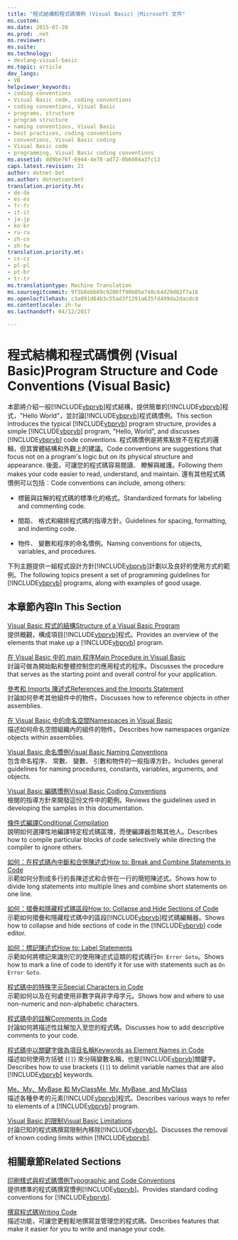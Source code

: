 ```yaml
---
title: "程式結構和程式碼慣例 (Visual Basic) |Microsoft 文件"
ms.custom: 
ms.date: 2015-07-20
ms.prod: .net
ms.reviewer: 
ms.suite: 
ms.technology:
- devlang-visual-basic
ms.topic: article
dev_langs:
- VB
helpviewer_keywords:
- coding conventions
- Visual Basic code, coding conventions
- coding conventions, Visual Basic
- programs, structure
- program structure
- naming conventions, Visual Basic
- best practices, coding conventions
- conventions, Visual Basic coding
- Visual Basic code
- programming, Visual Basic coding conventions
ms.assetid: dd9be76f-6944-4e78-ad72-0b6084a3fc13
caps.latest.revision: 21
author: dotnet-bot
ms.author: dotnetcontent
translation.priority.ht:
- de-de
- es-es
- fr-fr
- it-it
- ja-jp
- ko-kr
- ru-ru
- zh-cn
- zh-tw
translation.priority.mt:
- cs-cz
- pl-pl
- pt-br
- tr-tr
ms.translationtype: Machine Translation
ms.sourcegitcommit: 9f5b8ebb69c9206ff90b05e748c64d29d82f7a16
ms.openlocfilehash: c3a091d64b3c55ad3f1291a635fd499da2dacdc8
ms.contentlocale: zh-tw
ms.lasthandoff: 04/12/2017

---
```

# <a name="program-structure-and-code-conventions-visual-basic"></a><span data-ttu-id="12e54-102">程式結構和程式碼慣例 (Visual Basic)</span><span class="sxs-lookup"><span data-stu-id="12e54-102">Program Structure and Code Conventions (Visual Basic)</span></span>
<span data-ttu-id="12e54-103">本節將介紹一般[!INCLUDE[vbprvb](../../../csharp/programming-guide/concepts/linq/includes/vbprvb_md.md)]程式結構，提供簡單的[!INCLUDE[vbprvb](../../../csharp/programming-guide/concepts/linq/includes/vbprvb_md.md)]程式，"Hello World"，並討論[!INCLUDE[vbprvb](../../../csharp/programming-guide/concepts/linq/includes/vbprvb_md.md)]程式碼慣例。</span><span class="sxs-lookup"><span data-stu-id="12e54-103">This section introduces the typical [!INCLUDE[vbprvb](../../../csharp/programming-guide/concepts/linq/includes/vbprvb_md.md)] program structure, provides a simple [!INCLUDE[vbprvb](../../../csharp/programming-guide/concepts/linq/includes/vbprvb_md.md)] program, "Hello, World", and discusses [!INCLUDE[vbprvb](../../../csharp/programming-guide/concepts/linq/includes/vbprvb_md.md)] code conventions.</span></span> <span data-ttu-id="12e54-104">程式碼慣例是將焦點放不在程式的邏輯，但其實體結構和外觀上的建議。</span><span class="sxs-lookup"><span data-stu-id="12e54-104">Code conventions are suggestions that focus not on a program's logic but on its physical structure and appearance.</span></span> <span data-ttu-id="12e54-105">後面，可讓您的程式碼容易閱讀、 瞭解與維護。</span><span class="sxs-lookup"><span data-stu-id="12e54-105">Following them makes your code easier to read, understand, and maintain.</span></span> <span data-ttu-id="12e54-106">還有其他程式碼慣例可以包括︰</span><span class="sxs-lookup"><span data-stu-id="12e54-106">Code conventions can include, among others:</span></span>  
  
-   <span data-ttu-id="12e54-107">標籤與註解的程式碼的標準化的格式。</span><span class="sxs-lookup"><span data-stu-id="12e54-107">Standardized formats for labeling and commenting code.</span></span>  
  
-   <span data-ttu-id="12e54-108">間距、 格式和縮排程式碼的指導方針。</span><span class="sxs-lookup"><span data-stu-id="12e54-108">Guidelines for spacing, formatting, and indenting code.</span></span>  
  
-   <span data-ttu-id="12e54-109">物件、 變數和程序的命名慣例。</span><span class="sxs-lookup"><span data-stu-id="12e54-109">Naming conventions for objects, variables, and procedures.</span></span>  
  
 <span data-ttu-id="12e54-110">下列主題提供一組程式設計方針[!INCLUDE[vbprvb](../../../csharp/programming-guide/concepts/linq/includes/vbprvb_md.md)]計劃以及良好的使用方式的範例。</span><span class="sxs-lookup"><span data-stu-id="12e54-110">The following topics present a set of programming guidelines for [!INCLUDE[vbprvb](../../../csharp/programming-guide/concepts/linq/includes/vbprvb_md.md)] programs, along with examples of good usage.</span></span>  
  
## <a name="in-this-section"></a><span data-ttu-id="12e54-111">本章節內容</span><span class="sxs-lookup"><span data-stu-id="12e54-111">In This Section</span></span>  
 [<span data-ttu-id="12e54-112">Visual Basic 程式的結構</span><span class="sxs-lookup"><span data-stu-id="12e54-112">Structure of a Visual Basic Program</span></span>](../../../visual-basic/programming-guide/program-structure/structure-of-a-visual-basic-program.md)  
 <span data-ttu-id="12e54-113">提供概觀，構成項目[!INCLUDE[vbprvb](../../../csharp/programming-guide/concepts/linq/includes/vbprvb_md.md)]程式。</span><span class="sxs-lookup"><span data-stu-id="12e54-113">Provides an overview of the elements that make up a [!INCLUDE[vbprvb](../../../csharp/programming-guide/concepts/linq/includes/vbprvb_md.md)] program.</span></span>  
  
 [<span data-ttu-id="12e54-114">在 Visual Basic 中的 main 程序</span><span class="sxs-lookup"><span data-stu-id="12e54-114">Main Procedure in Visual Basic</span></span>](../../../visual-basic/programming-guide/program-structure/main-procedure.md)  
 <span data-ttu-id="12e54-115">討論可做為開始點和整體控制您的應用程式的程序。</span><span class="sxs-lookup"><span data-stu-id="12e54-115">Discusses the procedure that serves as the starting point and overall control for your application.</span></span>  
  
 [<span data-ttu-id="12e54-116">參考和 Imports 陳述式</span><span class="sxs-lookup"><span data-stu-id="12e54-116">References and the Imports Statement</span></span>](../../../visual-basic/programming-guide/program-structure/references-and-the-imports-statement.md)  
 <span data-ttu-id="12e54-117">討論如何參考其他組件中的物件。</span><span class="sxs-lookup"><span data-stu-id="12e54-117">Discusses how to reference objects in other assemblies.</span></span>  
  
 [<span data-ttu-id="12e54-118">在 Visual Basic 中的命名空間</span><span class="sxs-lookup"><span data-stu-id="12e54-118">Namespaces in Visual Basic</span></span>](../../../visual-basic/programming-guide/program-structure/namespaces.md)  
 <span data-ttu-id="12e54-119">描述如何命名空間組織內的組件的物件。</span><span class="sxs-lookup"><span data-stu-id="12e54-119">Describes how namespaces organize objects within assemblies.</span></span>  
  
 [<span data-ttu-id="12e54-120">Visual Basic 命名慣例</span><span class="sxs-lookup"><span data-stu-id="12e54-120">Visual Basic Naming Conventions</span></span>](../../../visual-basic/programming-guide/program-structure/naming-conventions.md)  
 <span data-ttu-id="12e54-121">包含命名程序、 常數、 變數、 引數和物件的一般指導方針。</span><span class="sxs-lookup"><span data-stu-id="12e54-121">Includes general guidelines for naming procedures, constants, variables, arguments, and objects.</span></span>  
  
 [<span data-ttu-id="12e54-122">Visual Basic 編碼慣例</span><span class="sxs-lookup"><span data-stu-id="12e54-122">Visual Basic Coding Conventions</span></span>](../../../visual-basic/programming-guide/program-structure/coding-conventions.md)  
 <span data-ttu-id="12e54-123">檢閱的指導方針來開發這份文件中的範例。</span><span class="sxs-lookup"><span data-stu-id="12e54-123">Reviews the guidelines used in developing the samples in this documentation.</span></span>  
  
 [<span data-ttu-id="12e54-124">條件式編譯</span><span class="sxs-lookup"><span data-stu-id="12e54-124">Conditional Compilation</span></span>](../../../visual-basic/programming-guide/program-structure/conditional-compilation.md)  
 <span data-ttu-id="12e54-125">說明如何選擇性地編譯特定程式碼區塊，而使編譯器忽略其他人。</span><span class="sxs-lookup"><span data-stu-id="12e54-125">Describes how to compile particular blocks of code selectively while directing the compiler to ignore others.</span></span>  
  
 [<span data-ttu-id="12e54-126">如何：在程式碼內中斷和合併陳述式</span><span class="sxs-lookup"><span data-stu-id="12e54-126">How to: Break and Combine Statements in Code</span></span>](../../../visual-basic/programming-guide/program-structure/how-to-break-and-combine-statements-in-code.md)  
 <span data-ttu-id="12e54-127">示範如何分割成多行的長陳述式和合併在一行的簡短陳述式。</span><span class="sxs-lookup"><span data-stu-id="12e54-127">Shows how to divide long statements into multiple lines and combine short statements on one line.</span></span>  
  
 [<span data-ttu-id="12e54-128">如何：摺疊和隱藏程式碼區段</span><span class="sxs-lookup"><span data-stu-id="12e54-128">How to: Collapse and Hide Sections of Code</span></span>](../../../visual-basic/programming-guide/program-structure/how-to-collapse-and-hide-sections-of-code.md)  
 <span data-ttu-id="12e54-129">示範如何摺疊和隱藏程式碼中的區段[!INCLUDE[vbprvb](../../../csharp/programming-guide/concepts/linq/includes/vbprvb_md.md)]程式碼編輯器。</span><span class="sxs-lookup"><span data-stu-id="12e54-129">Shows how to collapse and hide sections of code in the [!INCLUDE[vbprvb](../../../csharp/programming-guide/concepts/linq/includes/vbprvb_md.md)] code editor.</span></span>  
  
 [<span data-ttu-id="12e54-130">如何：標記陳述式</span><span class="sxs-lookup"><span data-stu-id="12e54-130">How to: Label Statements</span></span>](../../../visual-basic/programming-guide/program-structure/how-to-label-statements.md)  
 <span data-ttu-id="12e54-131">示範如何將標記來識別它的使用陳述式這類的程式碼行`On Error Goto`。</span><span class="sxs-lookup"><span data-stu-id="12e54-131">Shows how to mark a line of code to identify it for use with statements such as `On Error Goto`.</span></span>  
  
 [<span data-ttu-id="12e54-132">程式碼中的特殊字元</span><span class="sxs-lookup"><span data-stu-id="12e54-132">Special Characters in Code</span></span>](../../../visual-basic/programming-guide/program-structure/special-characters-in-code.md)  
 <span data-ttu-id="12e54-133">示範如何以及在何處使用非數字與非字母字元。</span><span class="sxs-lookup"><span data-stu-id="12e54-133">Shows how and where to use non-numeric and non-alphabetic characters.</span></span>  
  
 [<span data-ttu-id="12e54-134">程式碼中的註解</span><span class="sxs-lookup"><span data-stu-id="12e54-134">Comments in Code</span></span>](../../../visual-basic/programming-guide/program-structure/comments-in-code.md)  
 <span data-ttu-id="12e54-135">討論如何將描述性註解加入至您的程式碼。</span><span class="sxs-lookup"><span data-stu-id="12e54-135">Discusses how to add descriptive comments to your code.</span></span>  
  
 [<span data-ttu-id="12e54-136">程式碼中以關鍵字做為項目名稱</span><span class="sxs-lookup"><span data-stu-id="12e54-136">Keywords as Element Names in Code</span></span>](../../../visual-basic/programming-guide/program-structure/keywords-as-element-names-in-code.md)  
 <span data-ttu-id="12e54-137">描述如何使用方括號 (`[]`) 來分隔變數名稱，也是[!INCLUDE[vbprvb](../../../csharp/programming-guide/concepts/linq/includes/vbprvb_md.md)]關鍵字。</span><span class="sxs-lookup"><span data-stu-id="12e54-137">Describes how to use brackets (`[]`) to delimit variable names that are also [!INCLUDE[vbprvb](../../../csharp/programming-guide/concepts/linq/includes/vbprvb_md.md)] keywords.</span></span>  
  
 [<span data-ttu-id="12e54-138">Me、My、MyBase 和 MyClass</span><span class="sxs-lookup"><span data-stu-id="12e54-138">Me, My, MyBase, and MyClass</span></span>](../../../visual-basic/programming-guide/program-structure/me-my-mybase-and-myclass.md)  
 <span data-ttu-id="12e54-139">描述各種參考的元素[!INCLUDE[vbprvb](../../../csharp/programming-guide/concepts/linq/includes/vbprvb_md.md)]程式。</span><span class="sxs-lookup"><span data-stu-id="12e54-139">Describes various ways to refer to elements of a [!INCLUDE[vbprvb](../../../csharp/programming-guide/concepts/linq/includes/vbprvb_md.md)] program.</span></span>  
  
 [<span data-ttu-id="12e54-140">Visual Basic 的限制</span><span class="sxs-lookup"><span data-stu-id="12e54-140">Visual Basic Limitations</span></span>](../../../visual-basic/programming-guide/program-structure/limitations.md)  
 <span data-ttu-id="12e54-141">討論已知的程式碼撰寫限制內移除[!INCLUDE[vbprvb](../../../csharp/programming-guide/concepts/linq/includes/vbprvb_md.md)]。</span><span class="sxs-lookup"><span data-stu-id="12e54-141">Discusses the removal of known coding limits within [!INCLUDE[vbprvb](../../../csharp/programming-guide/concepts/linq/includes/vbprvb_md.md)].</span></span>  
  
## <a name="related-sections"></a><span data-ttu-id="12e54-142">相關章節</span><span class="sxs-lookup"><span data-stu-id="12e54-142">Related Sections</span></span>  
 [<span data-ttu-id="12e54-143">印刷樣式與程式碼慣例</span><span class="sxs-lookup"><span data-stu-id="12e54-143">Typographic and Code Conventions</span></span>](../../../visual-basic/language-reference/typographic-and-code-conventions.md)  
 <span data-ttu-id="12e54-144">提供標準的程式碼撰寫慣例[!INCLUDE[vbprvb](../../../csharp/programming-guide/concepts/linq/includes/vbprvb_md.md)]。</span><span class="sxs-lookup"><span data-stu-id="12e54-144">Provides standard coding conventions for [!INCLUDE[vbprvb](../../../csharp/programming-guide/concepts/linq/includes/vbprvb_md.md)].</span></span>  
  
 [<span data-ttu-id="12e54-145">撰寫程式碼</span><span class="sxs-lookup"><span data-stu-id="12e54-145">Writing Code</span></span>](https://docs.microsoft.com/visualstudio/ide/writing-code-in-the-code-and-text-editor)  
 <span data-ttu-id="12e54-146">描述功能，可讓您更輕鬆地撰寫並管理您的程式碼。</span><span class="sxs-lookup"><span data-stu-id="12e54-146">Describes features that make it easier for you to write and manage your code.</span></span>
